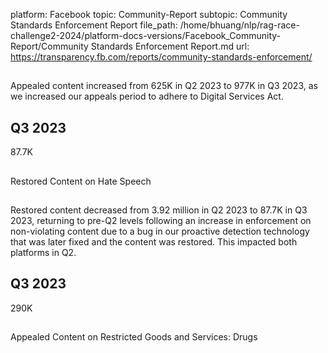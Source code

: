 platform: Facebook
topic: Community-Report
subtopic: Community Standards Enforcement Report
file_path: /home/bhuang/nlp/rag-race-challenge2-2024/platform-docs-versions/Facebook_Community-Report/Community Standards Enforcement Report.md
url: https://transparency.fb.com/reports/community-standards-enforcement/

## 

Appealed content increased from 625K in Q2 2023 to 977K in Q3 2023, as we increased our appeals period to adhere to Digital Services Act.

[](https://transparency.fb.com/reports/community-standards-enforcement/hate-speech/instagram/#appealed-content)

## Q3 2023

87.7K

## 

Restored Content on Hate Speech

## 

Restored content decreased from 3.92 million in Q2 2023 to 87.7K in Q3 2023, returning to pre-Q2 levels following an increase in enforcement on non-violating content due to a bug in our proactive detection technology that was later fixed and the content was restored. This impacted both platforms in Q2.

[](https://transparency.fb.com/reports/community-standards-enforcement/hate-speech/instagram/#restored-content)

## Q3 2023

290K

## 

Appealed Content on Restricted Goods and Services: Drugs